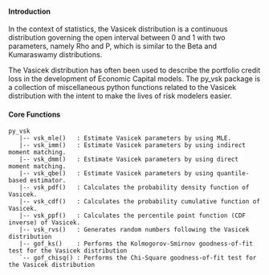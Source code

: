 #### Introduction

In the context of statistics, the Vasicek distribution is a continuous distribution governing the open interval between 0 and 1 with two parameters, namely Rho and P, which is similar to the Beta and Kumaraswamy distributions. 

The Vasicek distribution has often been used to describe the portfolio credit loss in the development of Economic Capital models. The py\_vsk package is a collection of miscellaneous python functions related to the Vasicek distribution with the intent to make the lives of risk modelers easier.


#### Core Functions

```
py_vsk
   |-- vsk_mle()   : Estimate Vasicek parameters by using MLE.
   |-- vsk_imm()   : Estimate Vasicek parameters by using indirect moment matching.
   |-- vsk_dmm()   : Estimate Vasicek parameters by using direct moment matching.
   |-- vsk_qbe()   : Estimate Vasicek parameters by using quantile-based estimator.
   |-- vsk_pdf()   : Calculates the probability density function of Vasicek.
   |-- vsk_cdf()   : Calculates the probability cumulative function of Vasicek.
   |-- vsk_ppf()   : Calculates the percentile point function (CDF inverse) of Vasicek.
   |-- vsk_rvs()   : Generates random numbers following the Vasicek distribution
   |-- gof_ks()    : Performs the Kolmogorov-Smirnov goodness-of-fit test for the Vasicek distribution
   `-- gof_chisq() : Performs the Chi-Square goodness-of-fit test for the Vasicek distribution
```

